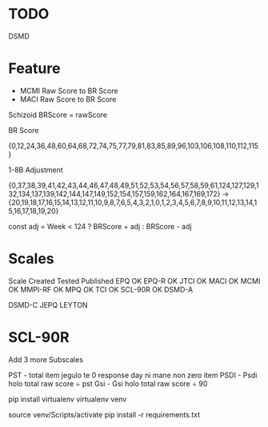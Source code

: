 # TODO
DSMD

# Feature
* MCMI Raw Score to BR Score
* MACI Raw Score to BR Score

Schizoid
BRScore = rawScore 

BR Score

{0,12,24,36,48,60,64,68,72,74,75,77,79,81,83,85,89,96,103,106,108,110,112,115}


1-8B Adjustment

{0,37,38,39,41,42,43,44,46,47,48,49,51,52,53,54,56,57,58,59,61,124,127,129,132,134,137,139,142,144,147,149,152,154,157,159,162,164,167,169,172}
->
{20,19,18,17,16,15,14,13,12,11,10,9,8,7,6,5,4,3,2,1,0,1,2,3,4,5,6,7,8,9,10,11,12,13,14,15,16,17,18,19,20}

const adj = 
Week < 124 ? BRScore + adj : BRScore - adj


# Scales
Scale         Created          Tested           Published
EPQ             OK
EPQ-R           OK
JTCI            OK
MACI            OK
MCMI            OK
MMPI-RF         OK
MPQ             OK
TCI             OK
SCL-90R         OK
DSMD-A

DSMD-C
JEPQ
LEYTON


# SCL-90R 
Add 3 more Subscales

PST - total item jegulo te 0 response day ni mane non zero item
PSDI - Psdi holo total raw score ÷ pst
Gsi - Gsi holo total raw score ÷ 90 

pip install virtualenv
virtualenv venv

source venv/Scripts/activate
pip install -r requirements.txt